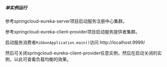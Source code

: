 ##### 单实例运行

参考springcloud-eureka-server项目启动服务注册中心集群。

参考springcloud-eureka-client-provider项目启动服务提供者集群。

启动服务消费者`RibbonApplication.main()`访问 http://localhost:9999/

然后可关闭springcloud-eureka-client-provider任意实例，然后在启动关闭的实例，以此可查看负载均衡的效果。